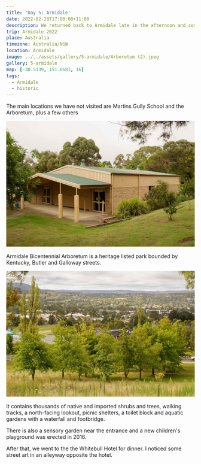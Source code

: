 ```yaml
---
title: 'Day 5: Armidale'
date: 2022-02-28T17:00:00+11:00
description: We returned back to Armidale late in the afternoon and completed the Heritage Drive.
trip: Armidale 2022
place: Australia
timezone: Australia/NSW
location: Armidale
image: ../../assets/gallery/5-armidale/Arboretum (2).jpeg
gallery: 5-armidale
map: [-30.5139, 151.6681, 16]
tags:
  - Armidale
  - historic
---
```


The main locations we have not visited are Martins Gully School and the Arboretum, plus a few others

![Martins Gully School](../../assets/gallery/5-armidale/Martins_Gully_School_1.jpeg)

Armidale Bicentennial Arboretum is a heritage listed park bounded by Kentucky, Butler and Galloway streets.

![Bicentennial Arboretum](../../assets/gallery/5-armidale/Arboretum.jpeg)

It contains thousands of native and imported shrubs and trees, walking tracks, a north-facing lookout, picnic shelters, a toilet block and aquatic gardens with a waterfall and footbridge.

There is also a sensory garden near the entrance and a new children's playground was erected in 2016.

After that, we went to the the Whitebull Hotel for dinner. I noticed some street art in an alleyway opposite the hotel.
